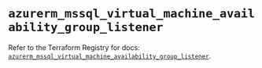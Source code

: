 # `azurerm_mssql_virtual_machine_availability_group_listener`

Refer to the Terraform Registry for docs: [`azurerm_mssql_virtual_machine_availability_group_listener`](https://registry.terraform.io/providers/hashicorp/azurerm/4.4.0/docs/resources/mssql_virtual_machine_availability_group_listener).
